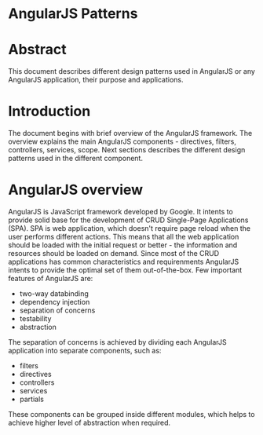 # AngularJS Patterns

# Abstract

This document describes different design patterns used in AngularJS or any AngularJS application, their purpose and applications.

# Introduction

The document begins with brief overview of the AngularJS framework. The overview explains the main AngularJS components - directives, filters, controllers, services, scope. Next sections describes the different design patterns used in the different component.

# AngularJS overview

AngularJS is JavaScript framework developed by Google. It intents to provide solid base for the development of CRUD Single-Page Applications (SPA).
SPA is web application, which doesn't require page reload when the user performs different actions. This means that all the web application should be loaded with the initial request or better - the information and resources should be loaded on demand.
Since most of the CRUD applications has common characteristics and requirenments AngularJS intents to provide the optimal set of them out-of-the-box. Few important features of AngularJS are:

- two-way databinding
- dependency injection
- separation of concerns
- testability
- abstraction

The separation of concerns is achieved by dividing each AngularJS application into separate components, such as:

- filters
- directives
- controllers
- services
- partials

These components can be grouped inside different modules, which helps to achieve higher level of abstraction when required.